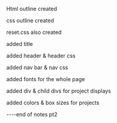 Html outline created

css outline created

reset.css also created

added title 

added header & header css

added nav bar & nav css

added fonts for the whole page

added div & child divs for project displays

added colors & box sizes for projects

----end of notes pt2



